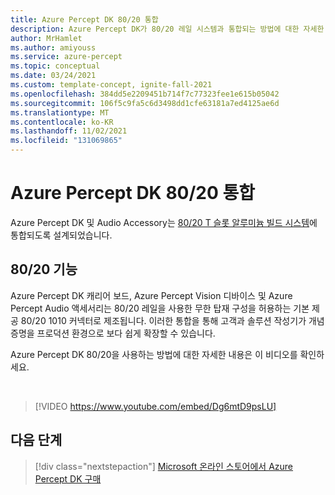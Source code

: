 ```yaml
---
title: Azure Percept DK 80/20 통합
description: Azure Percept DK가 80/20 레일 시스템과 통합되는 방법에 대한 자세한 정보를 알아봅니다.
author: MrHamlet
ms.author: amiyouss
ms.service: azure-percept
ms.topic: conceptual
ms.date: 03/24/2021
ms.custom: template-concept, ignite-fall-2021
ms.openlocfilehash: 384dd5e2209451b714f7c77323fee1e615b05042
ms.sourcegitcommit: 106f5c9fa5c6d3498dd1cfe63181a7ed4125ae6d
ms.translationtype: MT
ms.contentlocale: ko-KR
ms.lasthandoff: 11/02/2021
ms.locfileid: "131069865"
---
```

# <a name="azure-percept-dk-8020-integration"></a>Azure Percept DK 80/20 통합

Azure Percept DK 및 Audio Accessory는 [80/20 T 슬롯 알루미늄 빌드 시스템](https://8020.net/)에 통합되도록 설계되었습니다.

## <a name="8020-features"></a>80/20 기능

Azure Percept DK 캐리어 보드, Azure Percept Vision 디바이스 및 Azure Percept Audio 액세서리는 80/20 레일을 사용한 무한 탑재 구성을 허용하는 기본 제공 80/20 1010 커넥터로 제조됩니다. 이러한 통합을 통해 고객과 솔루션 작성기가 개념 증명을 프로덕션 환경으로 보다 쉽게 확장할 수 있습니다.

Azure Percept DK 80/20을 사용하는 방법에 대한 자세한 내용은 이 비디오를 확인하세요.

</br>

> [!VIDEO https://www.youtube.com/embed/Dg6mtD9psLU]  

## <a name="next-steps"></a>다음 단계

> [!div class="nextstepaction"]
> [Microsoft 온라인 스토어에서 Azure Percept DK 구매](https://go.microsoft.com/fwlink/p/?LinkId=2155270)
